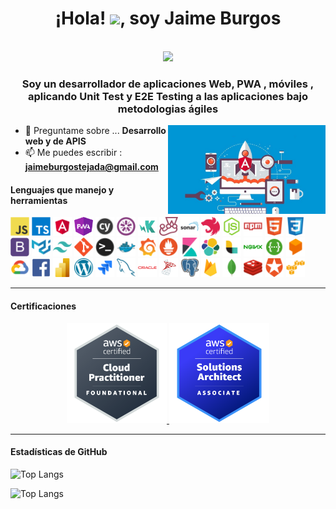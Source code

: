 <h1 align="center">¡Hola! <img src="https://raw.githubusercontent.com/iampavangandhi/iampavangandhi/master/gifs/Hi.gif" width="30px">, soy Jaime Burgos</h1>
 <p align="center"><br/>
   <a href="https://www.linkedin.com/in/jaime-burgos-tejada-a45697203/">
    <img src="https://img.shields.io/badge/LinkedIn-0077B5?style=for-the-badge&logo=linkedin&logoColor=white">
  </a>
</p>

<h3 align="center">Soy un desarrollador de aplicaciones Web, PWA , móviles , aplicando Unit Test y E2E Testing a las aplicaciones bajo metodologias ágiles</h3>

<img width="50%" align="right"  src="assets/images/super-angular-developer.jpg" />

- 💬 Preguntame sobre ... **Desarrollo web y de APIS**
- 📫 Me puedes escribir : **jaimeburgostejada@gmail.com**

<h4>Lenguajes que manejo y herramientas</h4>

<!-- Iconos proporcionados por https://devicon.dev/ -->

<div align="left">
<img width="30px" height="30px" alt="Javascript" src="assets/technologies/javascript.svg" />
<img width="30px" height="30px" alt="Typescript" src="assets/technologies/typescript.svg" />
<img width="30px" height="30px" alt="Angular" src="assets/technologies/angular.svg" />
<img width="30px" height="30px" alt="PWA" src="assets/technologies/pwa.png" >
<img width="30px" height="30px" alt="Cypress" src="assets/technologies/cypress.png"   />
<img width="30px" height="30px" alt="Jasmine" src="assets/technologies/jasmine.svg"  />
<img width="30px" height="30px" alt="Karma" src="assets/technologies/karma.png" >
<img width="30px" height="30px" alt="Jest" src="assets/technologies/jest.svg" />
<img width="30px" height="30px" alt="SonarQube" src="assets/technologies/sonar.webp">
<img width="30px" height="30px" alt="NestJS" src="assets/technologies/nestjs.svg"  />
<img width="30px" height="30px" alt="NodeJS" src="assets/technologies/nodejs.svg" />
<img width="30px" height="30px" alt="NPM"  src="assets/technologies/npm.svg" >
<img width="30px" height="30px" alt="HTML5" src="assets/technologies/html5.svg"  />
<img width="30px" height="30px" alt="CSS3" src="assets/technologies/css3.svg"  />
<img width="30px" height="30px" alt="Bootstrap" src="assets/technologies/bootstrap.svg"   />
<img width="30px" height="30px" alt="Material UI" src="assets/technologies/materialui.svg" />
<img width="30px" height="30px" alt="TailwindCSS" src="assets/technologies/tailwindcss.svg" />
<img width="30px" height="30px" alt="Git" src="assets/technologies/git.svg" />
<img width="30px" height="30px" alt="Terminal" src="assets/technologies/terminal.png" >
<img width="30px" height="30px" alt="Docker" src="assets/technologies/docker.svg" >
<img width="30px" height="30px" alt="Grafana" src="assets/technologies/grafana.svg" >
<img width="30px" height="30px" alt="Prometheus" src="assets/technologies/prometheus.svg" >
<img width="30px" height="30px" alt="Kibana" src="assets/technologies/kibana.svg" >
<img width="30px" height="30px" alt="Elasticsearch" src="assets/technologies/elasticsearch.svg" >
<img width="30px" height="30px" alt="Logstash" src="assets/technologies/logstash.svg" >
<img width="30px" height="30px" alt="Nginx" src="assets/technologies/nginx.svg" >
<img width="30px" height="30px" alt="Swagger" src="assets/technologies/swagger.svg" >
<img width="30px" height="30px" alt="DialogFlow" src="assets/technologies/dialogflow.png" >
<img width="30px" height="30px" alt="Google Cloud" src="assets/technologies/google-cloud.svg"  />
<img width="30px" height="30px" alt="Facebook API" src="assets/technologies/facebook.svg" />
<img width="30px" height="30px" alt="PowerBI" src="assets/technologies/power-bi.svg" >
<img width="30px" height="30px" alt="WordPess" src="assets/technologies/wordpress.png"  >
<img width="30px" height="30px" alt="JIRA"  src="assets/technologies/jira.svg"  />
<img width="30px" height="30px" alt="MySQL" src="assets/technologies/mysql.svg"  />
<img width="30px" height="30px" alt="OracleDB" src="assets/technologies/oracle.svg" />
<img width="30px" height="30px"  alt="MSSQLServer" src="assets/technologies/ms-sql-server.png"  />
<img width="30px" height="30px" alt="PostgreSQL" src="assets/technologies/postgresql.svg" />
<img width="30px" height="30px" alt="Firebase" src="assets/technologies/firebase.png" />
<img width="30px" height="30px" alt="MongoDB" src="assets/technologies/mongodb.svg" />
<img width="30px" height="30px" alt="Redis" src="assets/technologies/redis.svg" />
<img width="30px" height="30px" alt="Auth0" src="assets/technologies/auth0.svg" />
<img width="30px" height="30px" alt="AWS" src="assets/technologies/aws.svg" />
</div>

<hr>

<h4>Certificaciones</h4>

<p style="text-align: center;">
  <a href="https://www.credly.com/badges/f6971597-3133-4012-9728-70e0c43b8d4a/public_url"  rel="noopener noreferrer"  target="_blank" >
    <img width="160px" height="160px" alt="AWS Cloud Practitioner" src="assets/certifications/aws-certified-cloud-practitioner.png" />
  </a>

  <a href="https://www.credly.com/badges/b98f1fca-4461-4fe3-be4a-3770f19b6e0d/public_url"  rel="noopener noreferrer"  target="_blank" >
    <img width="160px" height="160px" alt="AWS Solutions Architect Associate" src="assets/certifications/aws-certified-solutions-architect-associate.png" />
  </a>
</p>

<hr>

<h4>Estadísticas de GitHub</h4>

![Top Langs](https://github-readme-stats.vercel.app/api?username=SkyZeroZx&&show_icons=true&title_color=ffffff&icon_color=dd0531&text_color=daf7dc&bg_color=151515)

![Top Langs](https://github-readme-stats.vercel.app/api/top-langs/?username=SkyZeroZx&langs_count=8&count_private=true&layout=compact&&show_icons=true&title_color=ffffff&icon_color=dd0531&text_color=daf7dc&bg_color=151515)
